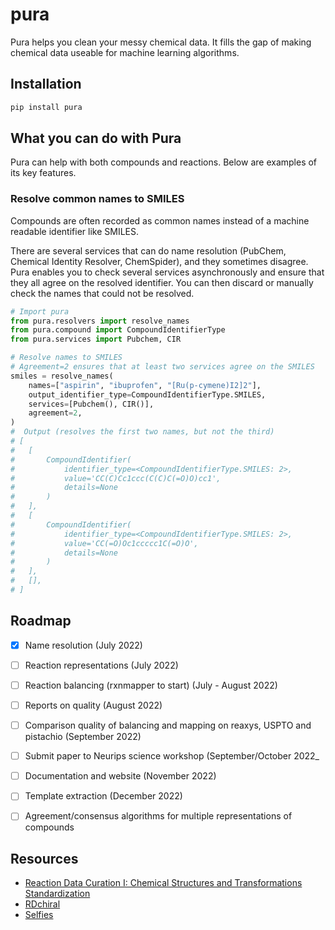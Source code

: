 # pura
Pura helps you clean your messy chemical data. It fills the gap of making chemical data useable for machine learning algorithms.

## Installation

```bash
pip install pura
```

## What you can do with Pura

Pura can help with both compounds and reactions. Below are examples of its key features.

### Resolve common names to SMILES

Compounds are often recorded as common names instead of a machine readable identifier like SMILES.

There are several services that can do name resolution (PubChem, Chemical Identity Resolver, ChemSpider), and they sometimes disagree. Pura enables you to check several services asynchronously and ensure that they all agree on the resolved identifier. You can then discard or  manually check the names that could not be resolved.

```python
# Import pura
from pura.resolvers import resolve_names
from pura.compound import CompoundIdentifierType
from pura.services import Pubchem, CIR

# Resolve names to SMILES
# Agreement=2 ensures that at least two services agree on the SMILES
smiles = resolve_names(
    names=["aspirin", "ibuprofen", "[Ru(p-cymene)I2]2"],
    output_identifier_type=CompoundIdentifierType.SMILES,
    services=[Pubchem(), CIR()],
    agreement=2,
)
#  Output (resolves the first two names, but not the third)
# [
#   [
#       CompoundIdentifier(
#           identifier_type=<CompoundIdentifierType.SMILES: 2>, 
#           value='CC(C)Cc1ccc(C(C)C(=O)O)cc1', 
#           details=None
#       )
#   ],
#   [
#       CompoundIdentifier(
#           identifier_type=<CompoundIdentifierType.SMILES: 2>,
#           value='CC(=O)Oc1ccccc1C(=O)O', 
#           details=None
#       )
#   ],
#   [],
# ]
```


## Roadmap

- [x] Name resolution (July 2022)
- [ ] Reaction representations (July 2022)
- [ ] Reaction balancing (rxnmapper to start) (July - August 2022)
- [ ] Reports on quality (August 2022)
- [ ] Comparison quality of balancing and mapping on reaxys, USPTO and pistachio (September 2022)
- [ ] Submit paper to Neurips science workshop (September/October 2022_
- [ ] Documentation and website (November 2022)
- [ ] Template extraction (December 2022)
- [ ] Agreement/consensus algorithms for multiple representations of compounds



## Resources

- [Reaction Data Curation I: Chemical Structures and Transformations Standardization](https://doi.org/10.1002/minf.202100119)
- [RDchiral](https://github.com/connorcoley/rdchiral)
- [Selfies](https://github.com/aspuru-guzik-group/selfies)